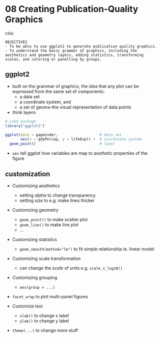 # 08 Creating Publication-Quality Graphics
csiu  



```
OBJECTIVES
- To be able to use ggplot2 to generate publication quality graphics.
- To understand the basic grammar of graphics, including the aesthetics and geometry layers, adding statistics, transforming scales, and coloring or panelling by groups.
```

## ggplot2

- built on the grammar of graphics, the idea that any plot can be expressed from the same set of components:
    - a data set
    - a coordinate system, and 
    - a set of geoms–the visual representation of data points
- think layers


```r
# Load package
library("ggplot2")

ggplot(data = gapminder,                   # data set
       aes(x = gdpPercap, y = lifeExp)) +  # coordinate system
  geom_point()                             # layer
```

- `aes` tell ggplot how variables are map to *aesthetic* properties of the figure

## customization

- Customizing aesthetics
    - setting *alpha* to change transparency
    - setting *size* to e.g. make lines thicker
- Customizing geometry
    - `geom_point()` to make scatter plot
    - `geom_line()` to make line plot
    - ...
- Customizing statistics
    - `geom_smooth(method="lm")` to fit simple relationship ie. linear model
- Customizing scale transformation
    - can change the *scale* of units e.g. `scale_x_log10()`
- Customizing grouping
    - `aes(group = ...)`

- `facet_wrap` to plot multi-panel figures
- Customize text
    - `xlab()` to change x label
    - `ylab()` to change y label
- `theme(...)` to change more stuff
